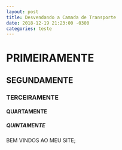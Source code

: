 ```yaml
---
layout: post
title: Desvendando a Camada de Transporte
date: 2018-12-19 21:23:00 -0300  									
categories: teste
---								
```

# PRIMEIRAMENTE

## SEGUNDAMENTE

### TERCEIRAMENTE

#### QUARTAMENTE

##### QUINTAMENTE

BEM VINDOS AO MEU SITE;